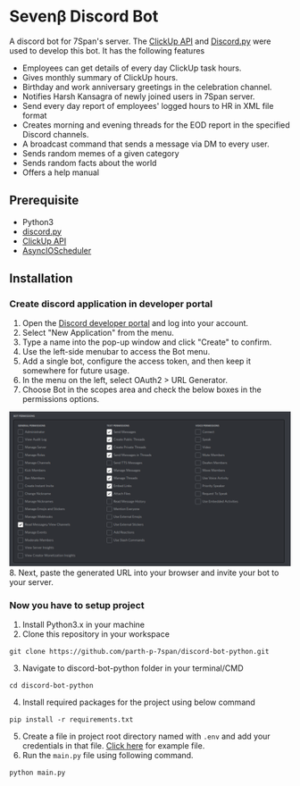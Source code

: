 # Sevenβ Discord Bot
A discord bot for 7Span's server. The [ClickUp API](https://clickup.com/api/) and [Discord.py](https://github.com/Rapptz/discord.py) were used to develop this bot. It has the following features
- Employees can get details of every day ClickUp task hours.
- Gives monthly summary of ClickUp hours.
- Birthday and work anniversary greetings in the celebration channel.
- Notifies Harsh Kansagra of newly joined users in 7Span server.
- Send every day report of employees' logged hours to HR in XML file format
- Creates morning and evening threads for the EOD report in the specified Discord channels.
- A broadcast command that sends a message via DM to every user.
- Sends random memes of a given category
- Sends random facts about the world
- Offers a help manual


## Prerequisite
- Python3
- [discord.py](https://discordpy.readthedocs.io/en/stable/)
- [ClickUp API](https://clickup.com/api/)
- [AsyncIOScheduler](https://apscheduler.readthedocs.io/en/3.x/modules/schedulers/asyncio.html)


## Installation
### Create discord application in developer portal
1. Open the [Discord developer portal](https://discord.com/developers/applications) and log into your account.
2. Select "New Application" from the menu.
3. Type a name into the pop-up window and click "Create" to confirm.
4. Use the left-side menubar to access the Bot menu.
5. Add a single bot, configure the access token, and then keep it somewhere for future usage.
6. In the menu on the left, select OAuth2 > URL Generator.
7. Choose Bot in the scopes area and check the below boxes in the permissions options.
<img src='imgs/1.png'/>
8. Next, paste the generated URL into your browser and invite your bot to your server.

### Now you have to setup project
1. Install Python3.x in your machine
2. Clone this repository in your workspace
```shell
git clone https://github.com/parth-p-7span/discord-bot-python.git
```
3. Navigate to discord-bot-python folder in your terminal/CMD
```shell
cd discord-bot-python
```
4. Install required packages for the project using below command
```shell
pip install -r requirements.txt
```
5. Create a file in project root directory named with `.env` and add your credentials in that file. [Click here](https://gist.githubusercontent.com/parth-p-7span/147a289ae4111f77f816b2fcebf30ce5/raw/7a5a5bdc753b92c6f81b7cfe33aeacd245c482ab/temp.env) for example file.
6. Run the `main.py` file using following command.
```shell
python main.py
```
